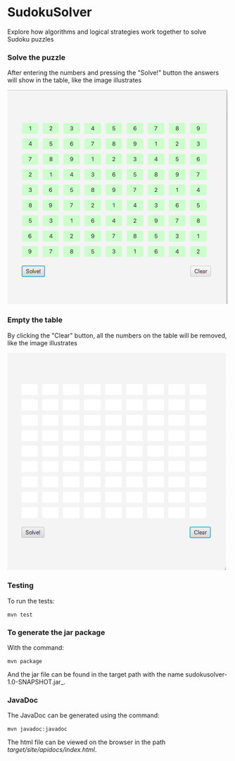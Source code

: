 # SudokuSolver
Explore how algorithms and logical strategies work together to solve Sudoku puzzles

### Solve the puzzle
After entering the numbers and pressing the "Solve!" button the answers will show in the table,
like the image illustrates

![solve](https://github.com/Chester-CH/sudokusolver/blob/72cd0dd99b4297cf5219f1cb07dc10e0280bc713/documentation/images/solvefeature.png)

### Empty the table
By clicking the "Clear" button, all the numbers on the table will be removed,
like the image illustrates

![clear](https://github.com/Chester-CH/sudokusolver/blob/72cd0dd99b4297cf5219f1cb07dc10e0280bc713/documentation/images/clearfeature.png)

### Testing
To run the tests:
```
mvn test
```
### To generate the jar package
With the command:
```
mvn package
```
And the jar file can be found in the target path with the name sudokusolver-1.0-SNAPSHOT.jar_.

### JavaDoc
The JavaDoc can be generated using the command:
```
mvn javadoc:javadoc
```
The html file can be viewed on the browser in the path _target/site/apidocs/index.html_.
